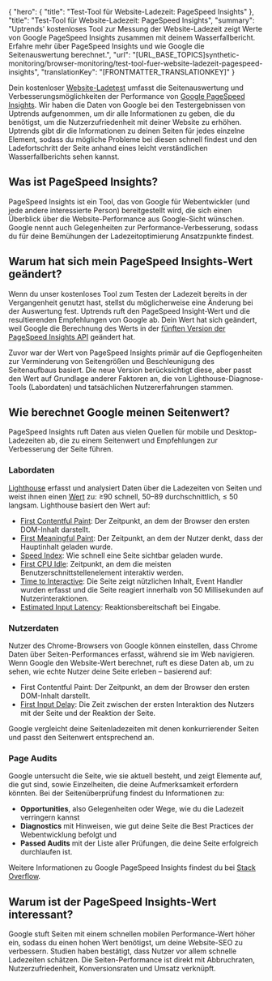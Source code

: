 {
  "hero": {
    "title": "Test-Tool für Website-Ladezeit: PageSpeed Insights"
  },
  "title": "Test-Tool für Website-Ladezeit: PageSpeed Insights",
  "summary": "Uptrends' kostenloses Tool zur Messung der Website-Ladezeit zeigt Werte von Google PageSpeed Insights zusammen mit deinem Wasserfallbericht. Erfahre mehr über PageSpeed Insights und wie Google die Seitenauswertung berechnet.",
  "url": "[URL_BASE_TOPICS]synthetic-monitoring/browser-monitoring/test-tool-fuer-website-ladezeit-pagespeed-insights",
  "translationKey": "[FRONTMATTER_TRANSLATIONKEY]"
}

Dein kostenloser [Website-Ladetest]([LINK_URL_1]) umfasst die Seitenauswertung und Verbesserungsmöglichkeiten der Performance von [Google PageSpeed Insights]([LINK_URL_2]). Wir haben die Daten von Google bei den Testergebnissen von Uptrends aufgenommen, um dir alle Informationen zu geben, die du benötigst, um die Nutzerzufriedenheit mit deiner Website zu erhöhen. Uptrends gibt dir die Informationen zu deinen Seiten für jedes einzelne Element, sodass du mögliche Probleme bei diesen schnell findest und den Ladefortschritt der Seite anhand eines leicht verständlichen Wasserfallberichts sehen kannst.  

## Was ist PageSpeed Insights?

PageSpeed Insights ist ein Tool, das von Google für Webentwickler (und jede andere interessierte Person) bereitgestellt wird, die sich einen Überblick über die Website-Performance aus Google-Sicht wünschen. Google nennt auch Gelegenheiten zur Performance-Verbesserung, sodass du für deine Bemühungen der Ladezeitoptimierung Ansatzpunkte findest.

## Warum hat sich mein PageSpeed Insights-Wert geändert?

Wenn du unser kostenloses Tool zum Testen der Ladezeit bereits in der Vergangenheit genutzt hast, stellst du möglicherweise eine Änderung bei der Auswertung fest. Uptrends ruft den PageSpeed Insight-Wert und die resultierenden Empfehlungen von Google ab. Dein Wert hat sich geändert, weil Google die Berechnung des Werts in der [fünften Version der PageSpeed Insights API]([LINK_URL_3]) geändert hat.

Zuvor war der Wert von PageSpeed Insights primär auf die Gepflogenheiten zur Verminderung von Seitengrößen und Beschleunigung des Seitenaufbaus basiert. Die neue Version berücksichtigt diese, aber passt den Wert auf Grundlage anderer Faktoren an, die von Lighthouse-Diagnose-Tools (Labordaten) und tatsächlichen Nutzererfahrungen stammen.

## Wie berechnet Google meinen Seitenwert?

PageSpeed Insights ruft Daten aus vielen Quellen für mobile und Desktop-Ladezeiten ab, die zu einem Seitenwert und Empfehlungen zur Verbesserung der Seite führen.

### Labordaten

[Lighthouse]([LINK_URL_4]) erfasst und analysiert Daten über die Ladezeiten von Seiten und weist ihnen einen [Wert]([LINK_URL_5]) zu: ≥90 schnell, 50–89 durchschnittlich, ≤ 50 langsam. Lighthouse basiert den Wert auf:

-   [First Contentful Paint]([LINK_URL_6]): Der Zeitpunkt, an dem der Browser den ersten DOM-Inhalt darstellt.
-   [First Meaningful Paint]([LINK_URL_7]): Der Zeitpunkt, an dem der Nutzer denkt, dass der Hauptinhalt geladen wurde.
-   [Speed Index]([LINK_URL_8]): Wie schnell eine Seite sichtbar geladen wurde.
-   [First CPU Idle]([LINK_URL_9]): Zeitpunkt, an dem die meisten Benutzerschnittstellenelement interaktiv werden.
-   [Time to Interactive]([LINK_URL_10]): Die Seite zeigt nützlichen Inhalt, Event Handler wurden erfasst und die Seite reagiert innerhalb von 50 Millisekunden auf Nutzerinteraktionen.
-   [Estimated Input Latency]([LINK_URL_11]): Reaktionsbereitschaft bei Eingabe.

### Nutzerdaten

Nutzer des Chrome-Browsers von Google können einstellen, dass Chrome Daten über Seiten-Performances erfasst, während sie im Web navigieren. Wenn Google den Website-Wert berechnet, ruft es diese Daten ab, um zu sehen, wie echte Nutzer deine Seite erleben – basierend auf:

-   First Contentful Paint: Der Zeitpunkt, an dem der Browser den ersten DOM-Inhalt darstellt.
-   [First Input Delay]([LINK_URL_12]): Die Zeit zwischen der ersten Interaktion des Nutzers mit der Seite und der Reaktion der Seite.

Google vergleicht deine Seitenladezeiten mit denen konkurrierender Seiten und passt den Seitenwert entsprechend an.

### Page Audits

Google untersucht die Seite, wie sie aktuell besteht, und zeigt Elemente auf, die gut sind, sowie Einzelheiten, die deine Aufmerksamkeit erfordern könnten. Bei der Seitenüberprüfung findest du Informationen zu:

-   **Opportunities**, also Gelegenheiten oder Wege, wie du die Ladezeit verringern kannst
-   **Diagnostics** mit Hinweisen, wie gut deine Seite die Best Practices der Webentwicklung befolgt und
-   **Passed Audits** mit der Liste aller Prüfungen, die deine Seite erfolgreich durchlaufen ist.

Weitere Informationen zu Google PageSpeed Insights findest du bei [Stack Overflow]([LINK_URL_13]).

## Warum ist der PageSpeed Insights-Wert interessant?

Google stuft Seiten mit einem schnellen mobilen Performance-Wert höher ein, sodass du einen hohen Wert benötigst, um deine Website-SEO zu verbessern. Studien haben bestätigt, dass Nutzer vor allem schnelle Ladezeiten schätzen. Die Seiten-Performance ist direkt mit Abbruchraten, Nutzerzufriedenheit, Konversionsraten und Umsatz verknüpft.
